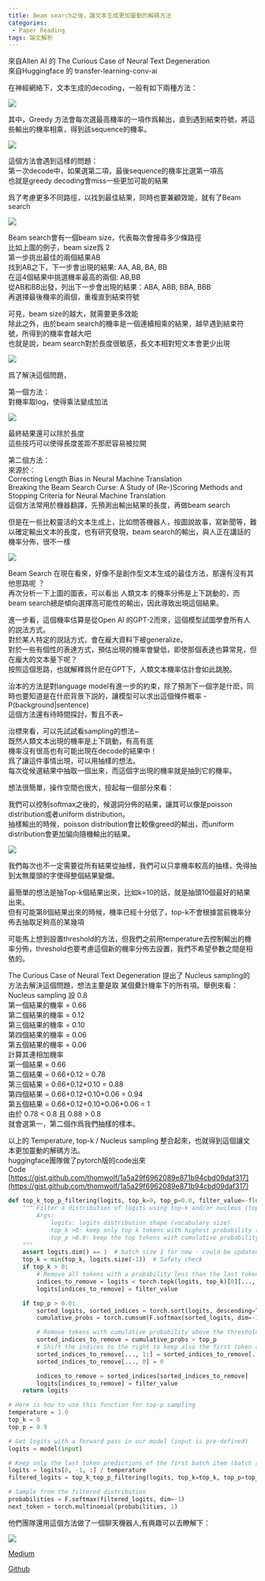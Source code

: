 ```yaml
---
title: Beam search之後，讓文本生成更加靈動的解碼方法
categories:
 - Paper Reading
tags: 論文解析
---
```


來自Allen AI 的 The Curious Case of Neural Text Degeneration   
來自Huggingface 的 transfer-learning-conv-ai   

在神經網絡下，文本生成的decoding，一般有如下兩種方法：   

![](https://raw.githubusercontent.com/voidful/voidful_blog/master/assets/post_src/pn_tccontd/img1)


其中，Greedy 方法會每次選最高機率的一項作爲輸出，直到遇到結束符號，將這些輸出的機率相乘，得到該sequence的機率。   

![](https://raw.githubusercontent.com/voidful/voidful_blog/master/assets/post_src/pn_tccontd/img2)


這個方法會遇到這樣的問題：   
第一次decode中，如果選第二項，最後sequence的機率比選第一項高   
也就是greedy decoding會miss一些更加可能的結果   

爲了考慮更多不同路徑，以找到最佳結果，同時也要兼顧效能，就有了Beam search   

![](https://raw.githubusercontent.com/voidful/voidful_blog/master/assets/post_src/pn_tccontd/img3)


Beam search會有一個beam size，代表每次會搜尋多少條路徑   
比如上圖的例子，beam size爲 2   
第一步挑出最佳的兩個結果AB   
找到AB之下，下一步會出現的結果: AA, AB, BA, BB    
在這4個結果中挑選機率最高的兩個: AB,BB   
從AB和BB出發，列出下一步會出現的結果：ABA, ABB, BBA, BBB    
再選擇最後機率的兩個，重複直到結束符號   

可見，beam size的越大，就需要更多效能   
除此之外，由於beam search的機率是一個連續相乘的結果，越早遇到結束符號，所得到的機率會越大吧   
也就是說，beam search對於長度很敏感，長文本相對短文本會更少出現   


![](https://raw.githubusercontent.com/voidful/voidful_blog/master/assets/post_src/pn_tccontd/img4)


爲了解決這個問題，   

第一個方法：   
對機率取log，使得乘法變成加法   

![](https://raw.githubusercontent.com/voidful/voidful_blog/master/assets/post_src/pn_tccontd/img5)


最終結果還可以除於長度   
這些技巧可以使得長度差距不那麽容易被拉開   

第二個方法：   
來源於：   
Correcting Length Bias in Neural Machine Translation    
Breaking the Beam Search Curse: A Study of (Re-)Scoring Methods and Stopping Criteria for Neural Machine Translation   
這個方法常用於機器翻譯，先預測出輸出結果的長度，再做beam search   

但是在一些比較靈活的文本生成上，比如問答機器人，按圖說故事，寫新聞等，難以確定輸出文本的長度，也有研究發現，beam search的輸出，與人正在講話的機率分佈，很不一樣   

![](https://raw.githubusercontent.com/voidful/voidful_blog/master/assets/post_src/pn_tccontd/img6)


Beam Search 在現在看來，好像不是創作型文本生成的最佳方法，那還有沒有其他思路呢 ？   
再次分析一下上圖的圖表，可以看出 人類文本 的機率分佈是上下跳動的，而beam search總是傾向選擇高可能性的輸出，因此導致出現這個結果。   

進一步看，這個機率估算是從Open AI 的GPT-2而來，這個模型試圖學會所有人的説法方式。   
對於某人特定的説話方式，會在龐大資料下被generalize。   
對於一些有個性的表達方式，預估出現的機率會變低，即使那個表達也算常見，但在龐大的文本量下呢？    
按照這個思路，也就解釋爲什麽在GPT下，人類文本機率估計會如此跳脫。   

治本的方法是對language model有進一步的約束，除了預測下一個字是什麽，同時也要知道是在什麽背景下説的，讓模型可以求出這個條件概率 - P(background|sentence)   
這個方法還有待時間探討，暫且不表~   

治標來看，可以先試試看sampling的想法~    
既然人類文本出現的機率是上下跳動，有高有底    
機率沒有很高也有可能出現在decode的結果中！   
爲了讓這件事情出現，可以用抽樣的想法。    
每次從候選結果中抽取一個出來，而這個字出現的機率就是抽到它的機率。    

想法很簡單，操作空間也很大，撿起每一個部分來看：   

我們可以控制softmax之後的，候選詞分佈的結果，讓其可以像是poisson distribution或者uniform distribution。    
抽樣輸出的時候，poisson distribution會比較像greed的輸出，而uniform distribution會更加偏向隨機輸出的結果。   

![](https://raw.githubusercontent.com/voidful/voidful_blog/master/assets/post_src/pn_tccontd/img7)


我們每次也不一定需要從所有結果從抽樣，我們可以只拿機率較高的抽樣，免得抽到太無厘頭的字使得整個結果變爛。   

最簡單的想法是抽Top-k個結果出來，比如k=10的話，就是抽頭10個最好的結果出來。   
但有可能第8個結果出來的時候，機率已經十分低了，top-k不會根據當前機率分佈去抽取足夠高的某幾項   

可能馬上想到設置threshold的方法，但我們之前用temperature去控制輸出的機率分佈，threshold也要考慮這個新的機率分佈去設置，我們不希望參數之間是相依的。   

The Curious Case of Neural Text Degeneration 提出了 Nucleus sampling的方法去解決這個問題，想法主要是取 某個纍計機率下的所有項。舉例來看：   
Nucleus sampling 設 0.8   
第一個結果的機率 = 0.66   
第二個結果的機率 = 0.12   
第三個結果的機率 = 0.10   
第四個結果的機率 = 0.06   
第五個結果的機率 = 0.06   
計算其連相加機率   
第一個結果 = 0.66   
第二個結果 = 0.66+0.12 = 0.78   
第三個結果 = 0.66+0.12+0.10 = 0.88   
第四個結果 = 0.66+0.12+0.10+0.06 = 0.94   
第五個結果 = 0.66+0.12+0.10+0.06+0.06 = 1   
由於 0.78 < 0.8 且 0.88 > 0.8   
就會選第一，第二個作爲我們抽樣的樣本。   

以上的 Temperature, top-k / Nucleus sampling 整合起來，也就得到這個讓文本更加靈動的解碼方法。   
huggingface團隊做了pytorch版的code出來   
Code   
[https://gist.github.com/thomwolf/1a5a29f6962089e871b94cbd09daf317](https://gist.github.com/thomwolf/1a5a29f6962089e871b94cbd09daf317)   
```python
def top_k_top_p_filtering(logits, top_k=0, top_p=0.0, filter_value=-float('Inf')):
    """ Filter a distribution of logits using top-k and/or nucleus (top-p) filtering
        Args:
            logits: logits distribution shape (vocabulary size)
            top_k >0: keep only top k tokens with highest probability (top-k filtering).
            top_p >0.0: keep the top tokens with cumulative probability >= top_p (nucleus filtering).
    """
    assert logits.dim() == 1  # batch size 1 for now - could be updated for more but the code would be less clear
    top_k = min(top_k, logits.size(-1))  # Safety check
    if top_k > 0:
        # Remove all tokens with a probability less than the last token of the top-k
        indices_to_remove = logits < torch.topk(logits, top_k)[0][..., -1, None]
        logits[indices_to_remove] = filter_value

    if top_p > 0.0:
        sorted_logits, sorted_indices = torch.sort(logits, descending=True)
        cumulative_probs = torch.cumsum(F.softmax(sorted_logits, dim=-1), dim=-1)

        # Remove tokens with cumulative probability above the threshold
        sorted_indices_to_remove = cumulative_probs > top_p
        # Shift the indices to the right to keep also the first token above the threshold
        sorted_indices_to_remove[..., 1:] = sorted_indices_to_remove[..., :-1].clone()
        sorted_indices_to_remove[..., 0] = 0

        indices_to_remove = sorted_indices[sorted_indices_to_remove]
        logits[indices_to_remove] = filter_value
    return logits

# Here is how to use this function for top-p sampling
temperature = 1.0
top_k = 0
top_p = 0.9

# Get logits with a forward pass in our model (input is pre-defined)
logits = model(input)

# Keep only the last token predictions of the first batch item (batch size 1), apply a temperature coefficient and filter
logits = logits[0, -1, :] / temperature
filtered_logits = top_k_top_p_filtering(logits, top_k=top_k, top_p=top_p)

# Sample from the filtered distribution
probabilities = F.softmax(filtered_logits, dim=-1)
next_token = torch.multinomial(probabilities, 1)
```

他們團隊還用這個方法做了一個聊天機器人,有興趣可以去瞭解下：   

![](https://cdn-images-1.medium.com/max/1200/1*Fn0bcNyyEyqpGq-nCPyoYw.gif)    


[Medium](https://medium.com/@Thomwolf/how-to-build-a-state-of-the-art-conversational-ai-with-transfer-learning-2d818ac26313)   

[Github](https://github.com/huggingface/transfer-learning-conv-ai)   





